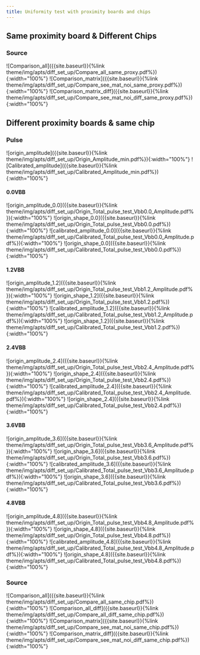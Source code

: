 ```yaml
---
title: Uniformity test with proximity boards and chips
---
```


## Same proximity board & Different Chips

### Source
![Comparison_all]({{site.baseurl}}{%link theme/img/apts/diff_set_up/Compare_all_same_proxy.pdf%}){:width="100%"}
![Comparison_matrix]({{site.baseurl}}{%link theme/img/apts/diff_set_up/Compare_see_mat_noi_same_proxy.pdf%}){:width="100%"}
![Comparison_matrix_diff]({{site.baseurl}}{%link theme/img/apts/diff_set_up/Compare_see_mat_noi_diff_same_proxy.pdf%}){:width="100%"}

## Different proximity boards & same chip

### Pulse
![origin_amplitude]({{site.baseurl}}{%link theme/img/apts/diff_set_up/Origin_Amplitude_min.pdf%}){:width="100%"}
![Calibrated_amplitude]({{site.baseurl}}{%link theme/img/apts/diff_set_up/Calibrated_Amplitude_min.pdf%}){:width="100%"}

#### 0.0VBB
![origin_amplitude_0.0]({{site.baseurl}}{%link theme/img/apts/diff_set_up/Origin_Total_pulse_test_Vbb0.0_Amplitude.pdf%}){:width="100%"}
![origin_shape_0.0]({{site.baseurl}}{%link theme/img/apts/diff_set_up/Origin_Total_pulse_test_Vbb0.0.pdf%}){:width="100%"}
![calibrated_amplitude_0.0]({{site.baseurl}}{%link theme/img/apts/diff_set_up/Calibrated_Total_pulse_test_Vbb0.0_Amplitude.pdf%}){:width="100%"}
![origin_shape_0.0]({{site.baseurl}}{%link theme/img/apts/diff_set_up/Calibrated_Total_pulse_test_Vbb0.0.pdf%}){:width="100%"}

#### 1.2VBB
![origin_amplitude_1.2]({{site.baseurl}}{%link theme/img/apts/diff_set_up/Origin_Total_pulse_test_Vbb1.2_Amplitude.pdf%}){:width="100%"}
![origin_shape_1.2]({{site.baseurl}}{%link theme/img/apts/diff_set_up/Origin_Total_pulse_test_Vbb1.2.pdf%}){:width="100%"}
![calibrated_amplitude_1.2]({{site.baseurl}}{%link theme/img/apts/diff_set_up/Calibrated_Total_pulse_test_Vbb1.2_Amplitude.pdf%}){:width="100%"}
![origin_shape_1.2]({{site.baseurl}}{%link theme/img/apts/diff_set_up/Calibrated_Total_pulse_test_Vbb1.2.pdf%}){:width="100%"}

#### 2.4VBB
![origin_amplitude_2.4]({{site.baseurl}}{%link theme/img/apts/diff_set_up/Origin_Total_pulse_test_Vbb2.4_Amplitude.pdf%}){:width="100%"}
![origin_shape_2.4]({{site.baseurl}}{%link theme/img/apts/diff_set_up/Origin_Total_pulse_test_Vbb2.4.pdf%}){:width="100%"}
![calibrated_amplitude_2.4]({{site.baseurl}}{%link theme/img/apts/diff_set_up/Calibrated_Total_pulse_test_Vbb2.4_Amplitude.pdf%}){:width="100%"}
![origin_shape_2.4]({{site.baseurl}}{%link theme/img/apts/diff_set_up/Calibrated_Total_pulse_test_Vbb2.4.pdf%}){:width="100%"}

#### 3.6VBB
![origin_amplitude_3.6]({{site.baseurl}}{%link theme/img/apts/diff_set_up/Origin_Total_pulse_test_Vbb3.6_Amplitude.pdf%}){:width="100%"}
![origin_shape_3.6]({{site.baseurl}}{%link theme/img/apts/diff_set_up/Origin_Total_pulse_test_Vbb3.6.pdf%}){:width="100%"}
![calibrated_amplitude_3.6]({{site.baseurl}}{%link theme/img/apts/diff_set_up/Calibrated_Total_pulse_test_Vbb3.6_Amplitude.pdf%}){:width="100%"}
![origin_shape_3.6]({{site.baseurl}}{%link theme/img/apts/diff_set_up/Calibrated_Total_pulse_test_Vbb3.6.pdf%}){:width="100%"}

#### 4.8VBB
![origin_amplitude_4.8]({{site.baseurl}}{%link theme/img/apts/diff_set_up/Origin_Total_pulse_test_Vbb4.8_Amplitude.pdf%}){:width="100%"}
![origin_shape_4.8]({{site.baseurl}}{%link theme/img/apts/diff_set_up/Origin_Total_pulse_test_Vbb4.8.pdf%}){:width="100%"}
![calibrated_amplitude_4.8]({{site.baseurl}}{%link theme/img/apts/diff_set_up/Calibrated_Total_pulse_test_Vbb4.8_Amplitude.pdf%}){:width="100%"}
![origin_shape_4.8]({{site.baseurl}}{%link theme/img/apts/diff_set_up/Calibrated_Total_pulse_test_Vbb4.8.pdf%}){:width="100%"}

### Source
![Comparison_all]({{site.baseurl}}{%link theme/img/apts/diff_set_up/Compare_all_same_chip.pdf%}){:width="100%"}
![Comparison_all_diff]({{site.baseurl}}{%link theme/img/apts/diff_set_up/Compare_all_diff_same_chip.pdf%}){:width="100%"}
![Comparison_matrix]({{site.baseurl}}{%link theme/img/apts/diff_set_up/Compare_see_mat_noi_same_chip.pdf%}){:width="100%"}
![Comparison_matrix_diff]({{site.baseurl}}{%link theme/img/apts/diff_set_up/Compare_see_mat_noi_diff_same_chip.pdf%}){:width="100%"}
